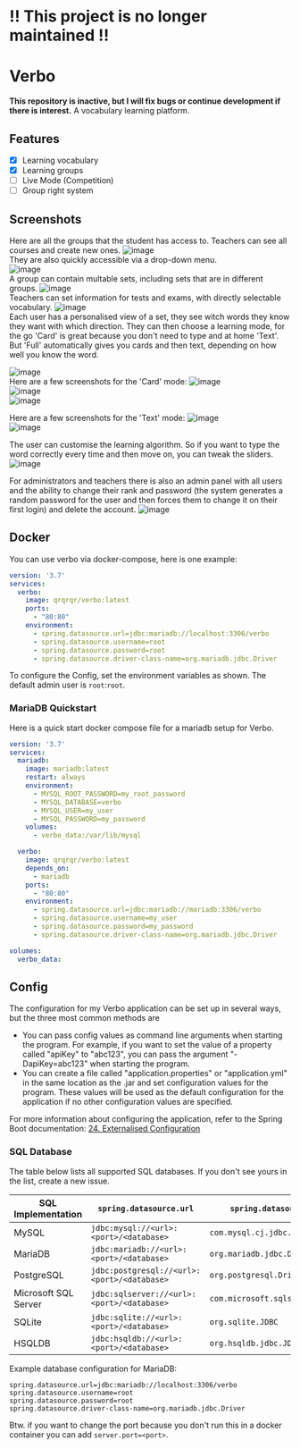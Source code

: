 # !! This project is no longer maintained !!

# Verbo
**This repository is inactive, but I will fix bugs or continue development if there is interest.**
A vocabulary learning platform.

## Features
- [x] Learning vocabulary 
- [x] Learning groups
- [ ] Live Mode (Competition)
- [ ] Group right system

## Screenshots
Here are all the groups that the student has access to. Teachers can see all courses and create new ones.
![image](https://github.com/QuantumRange/Verbo/assets/49843948/55f676f5-f3d1-4c07-98d5-f9c004231504) <br>
They are also quickly accessible via a drop-down menu. <br>
![image](https://github.com/QuantumRange/Verbo/assets/49843948/3d035a38-79ec-43b6-a326-00e8740388ad) <br>
A group can contain multable sets, including sets that are in different groups. 
![image](https://github.com/QuantumRange/Verbo/assets/49843948/7520d4ee-f0af-4c88-b7c4-d943d594ebf4) <br>
Teachers can set information for tests and exams, with directly selectable vocabulary.
![image](https://github.com/QuantumRange/Verbo/assets/49843948/4d2ec9e7-1740-4748-985c-ef5008722ca3) <br>
Each user has a personalised view of a set, they see witch words they know they want with which direction.
They can then choose a learning mode, for the go 'Card' is great because you don't need to type and at home 'Text'. But 'Full' automatically gives you cards and then text, depending on how well you know the word.

![image](https://github.com/QuantumRange/Verbo/assets/49843948/45c45372-78c5-43e3-88dd-2c1c84702c82) <br>
Here are a few screenshots for the 'Card' mode:
![image](https://github.com/QuantumRange/Verbo/assets/49843948/d77bc4f6-4d45-4231-9d43-7223cef7d6c4) <br>
![image](https://github.com/QuantumRange/Verbo/assets/49843948/4e1392a8-458c-476a-bf1f-43ea1979a8fe) <br>
![image](https://github.com/QuantumRange/Verbo/assets/49843948/93b65084-475f-4a92-87d5-0aabfe4369bc) <br>

Here are a few screenshots for the 'Text' mode:
![image](https://github.com/QuantumRange/Verbo/assets/49843948/47ff424e-9c55-468d-8205-321beafa152f) <br>
![image](https://github.com/QuantumRange/Verbo/assets/49843948/a5a5ae8f-5e62-4938-9723-573f16b8a110) <br>

The user can customise the learning algorithm.
So if you want to type the word correctly every time and then move on, you can tweak the sliders.
![image](https://github.com/QuantumRange/Verbo/assets/49843948/6edb8541-b098-48a1-8000-6e8b896aef9f) <br>

For administrators and teachers there is also an admin panel with all users and the ability to change their rank and password (the system generates a random password for the user and then forces them to change it on their first login) and delete the account.
![image](https://github.com/QuantumRange/Verbo/assets/49843948/551507e4-362c-4f3e-8f42-3c8f7906df7f) <br>

## Docker
You can use verbo via docker-compose, here is one example:

```yaml
version: '3.7'
services:
  verbo:
    image: qrqrqr/verbo:latest
    ports:
      - "80:80"
    environment:
      - spring.datasource.url=jdbc:mariadb://localhost:3306/verbo
      - spring.datasource.username=root
      - spring.datasource.password=root
      - spring.datasource.driver-class-name=org.mariadb.jdbc.Driver
```

To configure the Config, set the environment variables as shown.
The default admin user is `root`:`root`.

### MariaDB Quickstart
Here is a quick start docker compose file for a mariadb setup for Verbo.

```yaml
version: '3.7'
services:
  mariadb:
    image: mariadb:latest
    restart: always
    environment:
      - MYSQL_ROOT_PASSWORD=my_root_password
      - MYSQL_DATABASE=verbo
      - MYSQL_USER=my_user
      - MYSQL_PASSWORD=my_password
    volumes:
      - verbo_data:/var/lib/mysql

  verbo:
    image: qrqrqr/verbo:latest
    depends_on:
      - mariadb
    ports:
      - "80:80"
    environment:
      - spring.datasource.url=jdbc:mariadb://mariadb:3306/verbo
      - spring.datasource.username=my_user
      - spring.datasource.password=my_password
      - spring.datasource.driver-class-name=org.mariadb.jdbc.Driver

volumes:
  verbo_data:
```

## Config
The configuration for my Verbo application can be set up in several ways, but the three most common methods are

- You can pass config values as command line arguments when starting the program. For example, if you want to set the
  value of a property called "apiKey" to "abc123", you can pass the argument "-DapiKey=abc123" when starting the
  program.
- You can create a file called "application.properties" or "application.yml" in the same location as the .jar and set
  configuration values for the program. These values will be used as the default configuration for the application if no
  other configuration values are specified.

For more information about configuring the application, refer to the Spring Boot
documentation: [24. Externalised Configuration](https://docs.spring.io/spring-boot/docs/2.1.9.RELEASE/reference/html/boot-features-external-config.html)

### SQL Database
The table below lists all supported SQL databases. If you don't see yours in the list, create a new issue.

| SQL Implementation   | `spring.datasource.url`                     | `spring.datasource.driver-class-name`          |
|----------------------|---------------------------------------------|------------------------------------------------|
| MySQL                | `jdbc:mysql://<url>:<port>/<database>`      | `com.mysql.cj.jdbc.Driver`                     |
| MariaDB              | `jdbc:mariadb://<url>:<port>/<database>`    | `org.mariadb.jdbc.Driver`                      |
| PostgreSQL           | `jdbc:postgresql://<url>:<port>/<database>` | `org.postgresql.Driver`                        |
| Microsoft SQL Server | `jdbc:sqlserver://<url>:<port>/<database>`  | `com.microsoft.sqlserver.jdbc.SQLServerDriver` |
| SQLite               | `jdbc:sqlite://<url>:<port>/<database>`     | `org.sqlite.JDBC`                              |
| HSQLDB               | `jdbc:hsqldb://<url>:<port>/<database>`     | `org.hsqldb.jdbc.JDBCDriver`                   |

Example database configuration for MariaDB:
```properties
spring.datasource.url=jdbc:mariadb://localhost:3306/verbo
spring.datasource.username=root
spring.datasource.password=root
spring.datasource.driver-class-name=org.mariadb.jdbc.Driver
```

Btw. if you want to change the port because you don't run this in a docker container you can add `server.port=<port>`.
